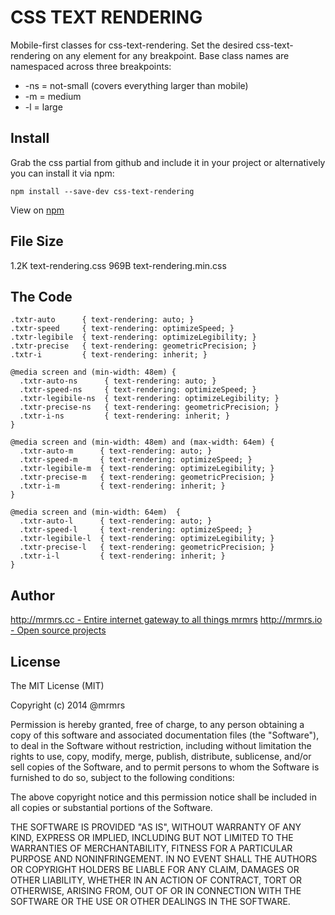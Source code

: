 # CSS TEXT RENDERING

  Mobile-first classes for css-text-rendering.
  Set the desired css-text-rendering on any element for any breakpoint.
  Base class names are namespaced across three breakpoints:

*  -ns = not-small (covers everything larger than mobile)
*  -m  = medium
*  -l  = large

## Install
Grab the css partial from github and include it in your project or alternatively
you can install it via npm:
```
npm install --save-dev css-text-rendering
```
View on [npm](https://www.npmjs.org/package/css-text-rendering)


## File Size

1.2K text-rendering.css
969B text-rendering.min.css

## The Code
```
.txtr-auto      { text-rendering: auto; }
.txtr-speed     { text-rendering: optimizeSpeed; }
.txtr-legibile  { text-rendering: optimizeLegibility; }
.txtr-precise   { text-rendering: geometricPrecision; }
.txtr-i         { text-rendering: inherit; }

@media screen and (min-width: 48em) {
  .txtr-auto-ns      { text-rendering: auto; }
  .txtr-speed-ns     { text-rendering: optimizeSpeed; }
  .txtr-legibile-ns  { text-rendering: optimizeLegibility; }
  .txtr-precise-ns   { text-rendering: geometricPrecision; }
  .txtr-i-ns         { text-rendering: inherit; }
}

@media screen and (min-width: 48em) and (max-width: 64em) {
  .txtr-auto-m      { text-rendering: auto; }
  .txtr-speed-m     { text-rendering: optimizeSpeed; }
  .txtr-legibile-m  { text-rendering: optimizeLegibility; }
  .txtr-precise-m   { text-rendering: geometricPrecision; }
  .txtr-i-m         { text-rendering: inherit; }
}

@media screen and (min-width: 64em)  {
  .txtr-auto-l      { text-rendering: auto; }
  .txtr-speed-l     { text-rendering: optimizeSpeed; }
  .txtr-legibile-l  { text-rendering: optimizeLegibility; }
  .txtr-precise-l   { text-rendering: geometricPrecision; }
  .txtr-i-l         { text-rendering: inherit; }
}
```

## Author

[http://mrmrs.cc - Entire internet gateway to all things mrmrs](http://mrmrs.cc)
[http://mrmrs.io - Open source projects](http://mrmrs.io)

## License

The MIT License (MIT)

Copyright (c) 2014 @mrmrs

Permission is hereby granted, free of charge, to any person obtaining a copy
of this software and associated documentation files (the "Software"), to deal
in the Software without restriction, including without limitation the rights
to use, copy, modify, merge, publish, distribute, sublicense, and/or sell
copies of the Software, and to permit persons to whom the Software is
furnished to do so, subject to the following conditions:

The above copyright notice and this permission notice shall be included in
all copies or substantial portions of the Software.

THE SOFTWARE IS PROVIDED "AS IS", WITHOUT WARRANTY OF ANY KIND, EXPRESS OR
IMPLIED, INCLUDING BUT NOT LIMITED TO THE WARRANTIES OF MERCHANTABILITY,
FITNESS FOR A PARTICULAR PURPOSE AND NONINFRINGEMENT. IN NO EVENT SHALL THE
AUTHORS OR COPYRIGHT HOLDERS BE LIABLE FOR ANY CLAIM, DAMAGES OR OTHER
LIABILITY, WHETHER IN AN ACTION OF CONTRACT, TORT OR OTHERWISE, ARISING FROM,
OUT OF OR IN CONNECTION WITH THE SOFTWARE OR THE USE OR OTHER DEALINGS IN
THE SOFTWARE.

